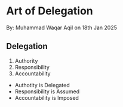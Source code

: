 # Art of Delegation

By: Muhammad Waqar Aqil on 18th Jan 2025

## Delegation 
1. Authority
2. Responsibility 
3. Accountability 


- Authotity is Delegated
- Responsibility is Assumed
- Accountability is Imposed
